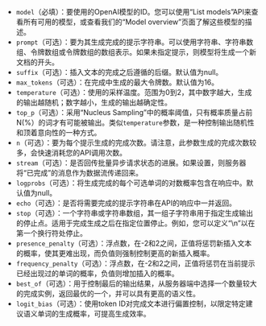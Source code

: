 - `model`（必填）：要使用的OpenAI模型的ID。您可以使用“List models”API来查看所有可用的模型，或查看我们的“Model overview”页面了解这些模型的描述。
- `prompt`（可选）：要为其生成完成的提示字符串。可以使用字符串、字符串数组、令牌数组或令牌数组的数组表示。如果未指定提示，则模型将生成一个新文档的开头。
- `suffix`（可选）：插入文本的完成之后遵循的后缀。默认值为null。
- `max_tokens`（可选）：在完成中生成的最大令牌数。默认值为16。
- `temperature`（可选）：使用的采样温度。范围为0到2，其中数字越大，生成的输出越随机；数字越小，生成的输出越确定性。
- `top_p`（可选）：采用“Nucleus Sampling”中的概率阈值，只有概率质量占前N(%）的词才有可能被输出。类似`temperature`参数，是一种控制输出随机性和顶着意向性的一种方式。
- `n`（可选）：要为每个提示生成的完成次数。请注意，此参数生成的完成次数较多，会快速消耗您的API调用次数。
- `stream`（可选）：是否回传批量异步请求状态的进展。如果设置，则服务器将“已完成”的消息作为数据流传递回来。
- `logprobs`（可选）：将生成完成的每个可选单词的对数概率包含在响应中。默认值为null。
- `echo`（可选）：是否将需要完成的提示字符串在API的响应中一并返回。
- `stop`（可选）：一个字符串或字符串数组，其一组子字符串用于指定生成输出的停止点。适用于完成生成之后在指定位置停止。例如，您可以定义“\n”以在第一个换行符处停止。
- `presence_penalty`（可选）：浮点数，在-2和2之间，正值将惩罚新插入文本的概率，使其更难出现，而负值则强制控制更高的新插入概率。
- `frequency_penalty`（可选）：浮点数，在-2和2之间，正值将惩罚在当前提示已经出现过的单词的概率，负值则增加插入的概率。
- `best_of`（可选）：用于控制最后的输出结果，从服务器端中选择一个数量较大的完成实例，返回最优的一个，并可以具有更高的语义性。
- `logit_bias`（可选）：使用token ID对完成文本进行偏置控制，以限定特定建议语义单词的生成概率，可提高生成效率。
